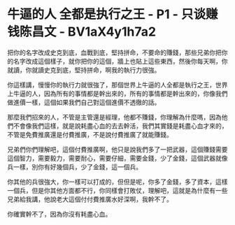 # 牛逼的人 全都是执行之王 - P1 - 只谈赚钱陈昌文 - BV1aX4y1h7a2

把你的名字改成史克到底，血戰到底，堅持拼命，不要命的賺錢，那些兄弟你把你的名字改成這個樣子，就你把你的這個，牆上也貼上這些東西，然後你每天啊，你就讀，你就讀史克到底，堅持拼命，啊我的執行力很強。

你這樣講，慢慢你的執行力就很強了，那個世界上牛逼的人全都是執行之王，世界上牛逼的人，因為所有的事情都是幹出來的，所有的事情都是幹出來的，你像我們做進價一樣，這個如果我們自己對這個進價不透徹的話。

那麼我們招來的人，不管是主管還是經理，他都不賺錢，你理解為什麼嗎，因為他們不會像我們這樣，就是說耗盡心血的去去幹活，我們其實錢是耗盡心血才來的，不管是免費推廣還是付費推廣，不是說付費推廣了就能賺錢。

兄弟們你們理解吧，這個付費推廣啊，他只是說我們多了一把武器，這個賺錢需要這個智力，需要毅力，需要耐心，需要仔細，需要金錢，少了金錢，這個武器就像兵一樣，別你有好幾個兵，少了金錢，這一個兵。

你其他的兵很強大，你一樣可以打成的，但但是呢，你多了金錢，多了資本，這樣一個兵，但是你其他方面都不行，你同樣會打敗仗，理解吧，這就是為什麼有一些兄弟給我講，他說老大這個付付費推廣水好深啊，我幹不了。

你確實幹不了，因為你沒有耗盡心血。